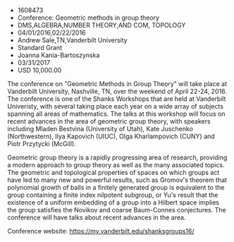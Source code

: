 
* 1608473
* Conference: Geometric methods in group theory
* DMS,ALGEBRA,NUMBER THEORY,AND COM, TOPOLOGY
* 04/01/2016,02/22/2016
* Andrew Sale,TN,Vanderbilt University
* Standard Grant
* Joanna Kania-Bartoszynska
* 03/31/2017
* USD 10,000.00

The conference on "Geometric Methods in Group Theory" will take place at
Vanderbilt University, Nashville, TN, over the weekend of April 22-24, 2016. The
conference is one of the Shanks Workshops that are held at Vanderbilt
Univeristy, with several taking place each year on a wide array of subjects
spanning all areas of mathematics. The talks at this workshop will focus on
recent advances in the area of geometric group theory, with speakers including
Mladen Bestvina (University of Utah), Kate Juschenko (Northwestern), Ilya
Kapovich (UIUC), Olga Kharlampovich (CUNY) and Piotr Przytycki (McGill).

Geometric group theory is a rapidly progressing area of research, providing a
modern approach to group theory as well as the many associated topics. The
geometric and topological properties of spaces on which groups act have led to
many new and powerful results, such as Gromov's theorem that polynomial growth
of balls in a finitely generated group is equivalent to the group containing a
finite index nilpotent subgroup, or Yu's result that the existence of a uniform
embedding of a group into a Hilbert space implies the group satisfies the
Novikov and coarse Baum-Connes conjectures. The conference will have talks about
recent advances in the area.

Conference website: https://my.vanderbilt.edu/shanksgroups16/
